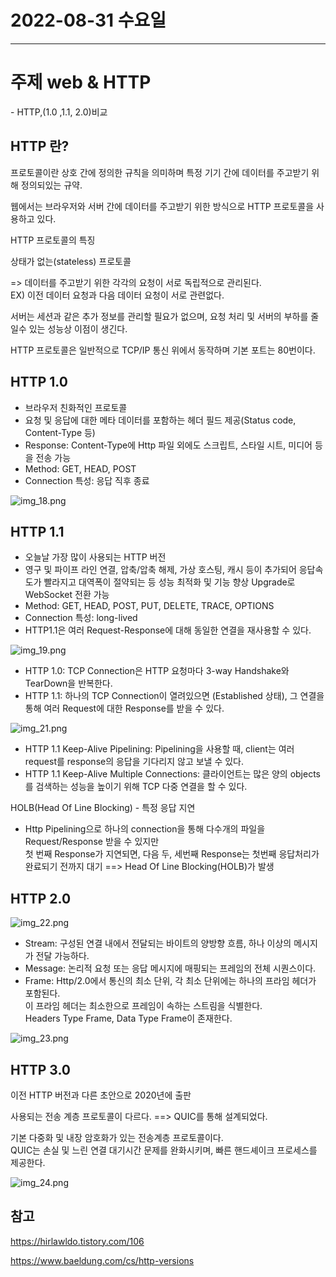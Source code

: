 # 2022-08-31 수요일

----

# 주제 web & HTTP 

<div style="font-size=20px">
- HTTP,(1.0 ,1.1, 2.0)비교 


</div>



## HTTP 란?

프로토콜이란 상호 간에 정의한 규칙을 의미하며 특정 기기 간에 데이터를 주고받기 위해 정의되있는 규약.

웹에서는 브라우저와 서버 간에 데이터를 주고받기 위한 방식으로 HTTP 프로토콜을 사용하고 있다.

HTTP 프로토콜의 특징

상태가 없는(stateless) 프로토콜

=> 데이터를 주고받기 위한 각각의 요청이 서로 독립적으로 관리된다.<br>
EX) 이전 데이터 요청과 다음 데이터 요청이 서로 관련없다.

서버는 세션과 같은 추가 정보를 관리할 필요가 없으며, 요청 처리 및 서버의 부하를 줄일수 있는 성능상 이점이 생긴다.

HTTP 프로토콜은 일반적으로 TCP/IP 통신 위에서 동작하며 기본 포트는 80번이다.


## HTTP 1.0

- 브라우저 친화적인 프로토콜
- 요청 및 응답에 대한 메타 데이터를 포함하는 헤더 필드 제공(Status code, Content-Type 등)
- Response: Content-Type에 Http 파일 외에도 스크립트, 스타일 시트, 미디어 등을 전송 가능
- Method: GET, HEAD, POST
- Connection 특성: 응답 직후 종료

![img_18.png](image/img_18.png)



## HTTP 1.1 

- 오늘날 가장 많이 사용되는 HTTP 버전
- 영구 및 파이프 라인 연결, 압축/압축 해제, 가상 호스팅, 캐시 등이 추가되어 응답속도가 빨라지고 대역폭이 절약되는 등 
성능 최적화 및 기능 향상 Upgrade로 WebSocket 전환 가능
- Method: GET, HEAD, POST, PUT, DELETE, TRACE, OPTIONS
- Connection 특성: long-lived
- HTTP1.1은 여러 Request-Response에 대해 동일한 연결을 재사용할 수 있다.

![img_19.png](image/img_19.png)

- HTTP 1.0: TCP Connection은 HTTP 요청마다 3-way Handshake와 TearDown을 반복한다.
- HTTP 1.1: 하나의 TCP Connection이 열려있으면 (Established 상태), 그 연결을 통해 여러 Request에 대한 Response를 받을 수 있다.

![img_21.png](image/img_21.png)

- HTTP 1.1 Keep-Alive Pipelining: Pipelining을 사용할 때, client는 여러 request를 response의 응답을 기다리지 않고 보낼 수 있다.
- HTTP 1.1 Keep-Alive Multiple Connections: 클라이언트는 많은 양의 objects를 검색하는 성능을 높이기 위해 TCP 다중 연결을 할 수 있다.

HOLB(Head Of Line Blocking) - 특정 응답 지연

- Http Pipelining으로 하나의 connection을 통해 다수개의 파일을 Request/Response 받을 수 있지만 <br>
첫 번째 Response가 지연되면, 다음 두, 세번째 Response는 첫번째 응답처리가 완료되기 전까지 대기
==>  Head Of Line Blocking(HOLB)가 발생


## HTTP 2.0

![img_22.png](image/img_22.png)

- Stream: 구성된 연결 내에서 전달되는 바이트의 양방향 흐름, 하나 이상의 메시지가 전달 가능하다.
- Message: 논리적 요청 또는 응답 메시지에 매핑되는 프레임의 전체 시퀀스이다.
- Frame: Http/2.0에서 통신의 최소 단위, 각 최소 단위에는 하나의 프라임 헤더가 포함된다. <br>
이 프라임 헤더는 최소한으로 프레임이 속하는 스트림을 식별한다. <br>
Headers Type Frame, Data Type Frame이 존재한다.

![img_23.png](image/img_23.png)

## HTTP 3.0

이전 HTTP 버전과 다른 초안으로 2020년에 출판 

사용되는 전송 계층 프로토콜이 다르다.
==> QUIC를 통해 설계되었다. 

기본 다중화 및 내장 암호화가 있는 전송계층 프로토콜이다.<br>
QUIC는 손실 및 느린 연결 대기시간 문제를 완화시키며, 빠른 핸드셰이크 프로세스를 제공한다.

![img_24.png](image/img_24.png)

## 참고 

https://hirlawldo.tistory.com/106

https://www.baeldung.com/cs/http-versions